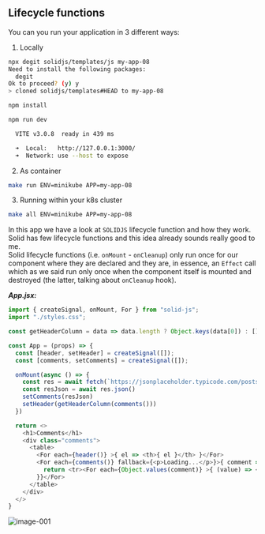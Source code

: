 ## Lifecycle functions

You can you run your application in 3 different ways:
1. Locally 
```bash
npx degit solidjs/templates/js my-app-08
Need to install the following packages:
  degit
Ok to proceed? (y) y
> cloned solidjs/templates#HEAD to my-app-08
```

```bash
npm install
```
```bash
npm run dev

  VITE v3.0.8  ready in 439 ms

  ➜  Local:   http://127.0.0.1:3000/
  ➜  Network: use --host to expose

```
2. As container
```bash
make run ENV=minikube APP=my-app-08
```

3. Running within your k8s cluster
```bash
make all ENV=minikube APP=my-app-08
```

In this app we have a look at `SOLIDJS` lifecycle function and how they work. \
Solid has few lifecycle functions and this idea already sounds really good to me. \
Solid lifecycle functions (i.e. `onMount` - `onCleanup`) only run once for our component where they are declared and they are, in essence, an `Effect` call which as we said run only once when the component itself is mounted and destroyed (the latter, talking about `onCleanup` hook).

***App.jsx:*** 
```js
import { createSignal, onMount, For } from "solid-js";
import "./styles.css";

const getHeaderColumn = data => data.length ? Object.keys(data[0]) : []

const App = (props) => {
  const [header, setHeader] = createSignal([]);
  const [comments, setComments] = createSignal([]);

  onMount(async () => {
    const res = await fetch(`https://jsonplaceholder.typicode.com/posts`);
    const resJson = await res.json()
    setComments(resJson)
    setHeader(getHeaderColumn(comments()))
  })

  return <>
    <h1>Comments</h1>
    <div class="comments">
      <table>
        <For each={header()} >{ el => <th>{ el }</th> }</For>
        <For each={comments()} fallback={<p>Loading...</p>}>{ comment => {
          return <tr><For each={Object.values(comment)} >{ (value) => <td>{ value }</td> }</For></tr>
        }}</For>
      </table>
    </div>
  </>
}

```

![image-001](./images-and-diagrams/image-001.gif) 
